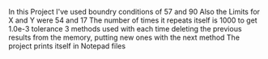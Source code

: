 In this Project I've used boundry conditions of 57 and 90 
Also the Limits for X and Y were 54 and 17
The number of times it repeats itself is 1000 to get 1.0e-3 tolerance
3 methods used with each time deleting the previous results from the memory, putting new ones with the next method
The project prints itself in Notepad files
